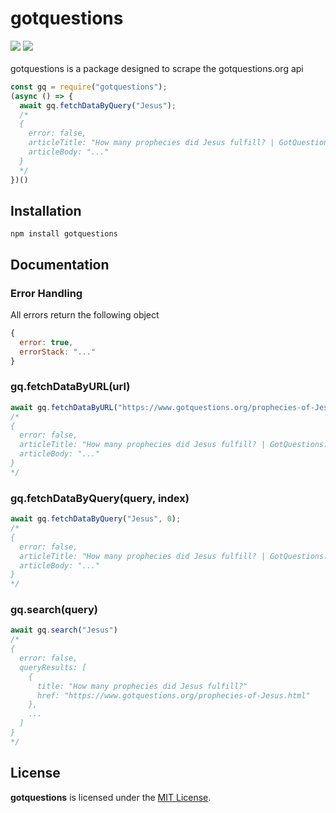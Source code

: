 # gotquestions
<div>
  <img src="https://img.shields.io/github/license/willuhm-js/gotquestions?style=for-the-badge"/>
  <img src="https://img.shields.io/npm/v/gotquestions?style=for-the-badge" />
</div>
<br>
gotquestions is a package designed to scrape the gotquestions.org api

```js
const gq = require("gotquestions");
(async () => {
  await gq.fetchDataByQuery("Jesus");
  /*
  {
    error: false,
    articleTitle: "How many prophecies did Jesus fulfill? | GotQuestions.org"
    articleBody: "..."
  }
  */
})()
```

## Installation
```
npm install gotquestions
```

## Documentation
### Error Handling
All errors return the following object
```js
{
  error: true,
  errorStack: "..."
}
```

### gq.fetchDataByURL(url)
```js
await gq.fetchDataByURL("https://www.gotquestions.org/prophecies-of-Jesus.html");
/*
{
  error: false,
  articleTitle: "How many prophecies did Jesus fulfill? | GotQuestions.org"
  articleBody: "..."
}
*/
```

### gq.fetchDataByQuery(query, index)
```js
await gq.fetchDataByQuery("Jesus", 0);
/*
{
  error: false,
  articleTitle: "How many prophecies did Jesus fulfill? | GotQuestions.org"
  articleBody: "..."
}
*/
```

### gq.search(query)
```js
await gq.search("Jesus")
/* 
{ 
  error: false,
  queryResults: [
    {
      title: "How many prophecies did Jesus fulfill?"
      href: "https://www.gotquestions.org/prophecies-of-Jesus.html"
    },
    ...
  ]
}
*/
```

## License
**gotquestions** is licensed under the [MIT License](https://github.com/willuhm-js/gotquestions/blob/master/LICENSE).
